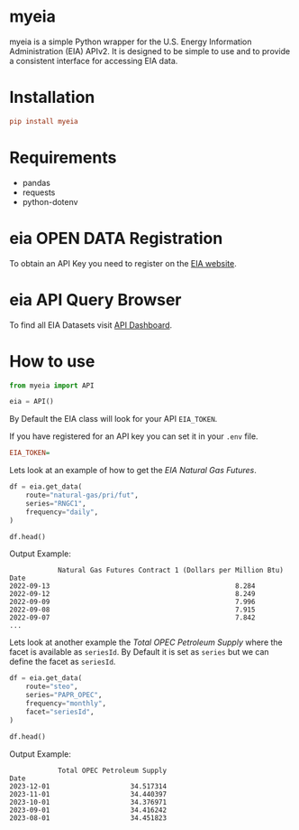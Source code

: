 # myeia

myeia is a simple Python wrapper for the U.S. Energy Information Administration (EIA) APIv2. It is designed to be simple to use and to provide a consistent interface for accessing EIA data.

# Installation

```ini
pip install myeia
```

# Requirements

* pandas
* requests
* python-dotenv

#  eia OPEN DATA Registration

To obtain an API Key you need to register on the [EIA website](https://www.eia.gov/opendata/register.php).

# eia API Query Browser

To find all EIA Datasets visit [API Dashboard](https://www.eia.gov/opendata/browser/).

# How to use

```python
from myeia import API

eia = API()
```

By Default the EIA class will look for your API `EIA_TOKEN`. 

If you have registered for an API key you can set it in your `.env` file.


```ini
EIA_TOKEN=
```

Lets look at an example of how to get the *EIA Natural Gas Futures*.

```python
df = eia.get_data(
    route="natural-gas/pri/fut",
    series="RNGC1",
    frequency="daily",
)

df.head()
```

Output Example:
```
            Natural Gas Futures Contract 1 (Dollars per Million Btu)
Date
2022-09-13                                              8.284
2022-09-12                                              8.249
2022-09-09                                              7.996
2022-09-08                                              7.915
2022-09-07                                              7.842
...
```

Lets look at another example the *Total OPEC Petroleum Supply* where the facet is available as `seriesId`. By Default it is set as `series` but we can define the facet as `seriesId`.

```python
df = eia.get_data(
    route="steo",
    series="PAPR_OPEC",
    frequency="monthly",
    facet="seriesId",
)

df.head()
```

 Output Example:
```
            Total OPEC Petroleum Supply
Date
2023-12-01                    34.517314
2023-11-01                    34.440397
2023-10-01                    34.376971
2023-09-01                    34.416242
2023-08-01                    34.451823
```